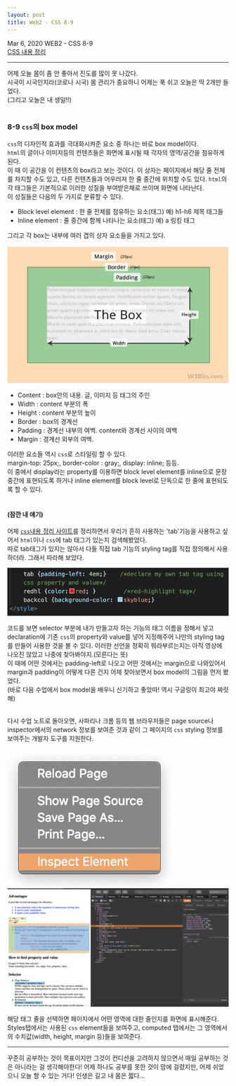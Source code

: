 ```yaml
---
layout: post
title: Web2 - CSS 8-9
---
```


Mar 6, 2020     WEB2 - CSS 8-9  
[CSS 내용 정리](https://eunzihong.github.io/Webtest/css.html)

----

어제 오늘 몸이 좀 안 좋아서 진도를 많이 못 나갔다.  
시국이 시국인지라(코로나 시국) 몸 관리가 중요하니 어제는 푹 쉬고 오늘은 딱 2개만 들었다.  
(그리고 오늘은 내 생일!!)  
<br>

### 8-9 `css`의 box model  
`css`의 디자인적 효과를 극대화시켜준 요소 중 하나는 바로 box model이다.  
`html`의 글이나 이미지등의 컨텐츠들은 화면에 표시될 때 각자의 영역/공간을 점유하게 된다.  
이 때 이 공간을 이 컨텐츠의 box라고 보는 것이다. 이 상자는 페이지에서 해당 줄 전체를 차지할 수도 있고, 다른 컨텐츠들과 어우러져 한 줄 중간에 위치할 수도 있다. `html`의 각 태그들은 기본적으로 이러한 성질을 부여받은채로 쓰이며 화면에 나타난다.  
이 성질들은 다음의 두 가지로 분류할 수 있다.  

- Block level element : 한 줄 전체를 점유하는 요소(태그) 예) h1-h6 제목 태그들
- Inline element : 줄 중간에 함께 나타나는 요소(태그) 예) a 링킹 태그 

그리고 각 box는 내부에 여러 겹의 상자 요소들을 가지고 있다.  
<br>
![](/images/css-box-model.jpg)
- Content : box안의 내용. 글, 이미지 등 태그의 주인
- Width : content 부분의 폭
- Height : content 부분의 높이
- Border : box의 경계선
- Padding : 경계선 내부의 여백. content와 경계선 사이의 여백
- Margin : 경계선 외부의 여백.

이러한 요소들 역시 `css`로 스타일링 할 수 있다.  
margin-top: 25px;, border-color : gray;, display: inline; 등등.  
이 중에서 display라는 property를 이용하면 block level element를 inline으로 문장 중간에 표현되도록 하거나 inline element를 block level로 단독으로 한 줄에 표현되도록 할 수 있다.  
<br>
#### (잠깐 내 얘기)
어제 [`css`내용 정리 사이트]((https://eunzihong.github.io/Webtest/css.html))를 정리하면서 우리가 흔히 사용하는 'tab'기능을 사용하고 싶어서 `html`이나 `css`에 tab 태그가 있는지 검색해봤었다.  
따로 tab태그가 있지는 않아서 다들 직접 tab 기능의 styling tag를 직접 정의해서 사용하더라. 그래서 따라해 보았다.  

![](/assets/img/blog/2020-03-07-00-07-20.png)

코드를 보면 selector 부분에 내가 만들고자 하는 기능의 태그 이름을 정해서 넣고 declaration에 기존 `css`의 property와 value를 넣어 지정해주어 나만의 styling tag를 만들어 사용한 것을 볼 수 있다. 이러한 선언을 정확히 뭐라부르는지는 아직 영상에 나오진 않았고 나중에 찾아봐야지.(모른다는 뜻)  
이 때에 어떤 것에서는 padding-left로 나오고 어떤 것에서는 margin으로 나와있어서 margin과 padding이 어떻게 다른 건지 어제 찾아보면서 box model의 그림을 먼저 봤었다.  
(바로 다음 수업에서 box model을 배우니 신기하고 좋았따! 역시 구글링이 최고야 짜릿해)  
<br>

다시 수업 노트로 돌아오면, 사파리나 크롬 등의 웹 브라우저들은 page source나 inspector에서의 network 정보를 보여준 것과 같이 그 페이지의 `css` styling 정보를 보여주는 개발자 도구를 지원한다.  

![](../images/inspect.jpg)
![](../images/inspectscreen.jpg)<br>

해당 태그 줄을 선택하면 페이지에서 어떤 영역에 대한 줄인지를 화면에 표시해준다. Styles탭에서는 사용된 `css` element들을 보여주고, computed 탭에서는 그 영역에서의 수치값(width, height, margin 등)들을 보여준다.  

----
꾸준히 공부하는 것이 목표이지만 그것이 컨디션을 고려하지 않으면서 매일 공부하는 것은 아니라는 걸 생각해야한다! 어제 하나도 공부를 못한 것이 맘에 걸렸지만, 어제 쉬었으니 오늘 할 수 있는 거다! 인생은 길고 내 몸은 짧다... 
<br>
<br>